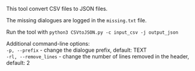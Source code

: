 This tool convert CSV files to JSON files.

The missing dialogues are logged in the `missing.txt` file.

Run the tool with `python3 CSVtoJSON.py -c input_csv -j output_json`

Additional command-line options:<br>
`-p, --prefix` - change the dialogue prefix, default: TEXT<br>
`-rl, --remove_lines` - change the number of lines removed in the header, default: 2